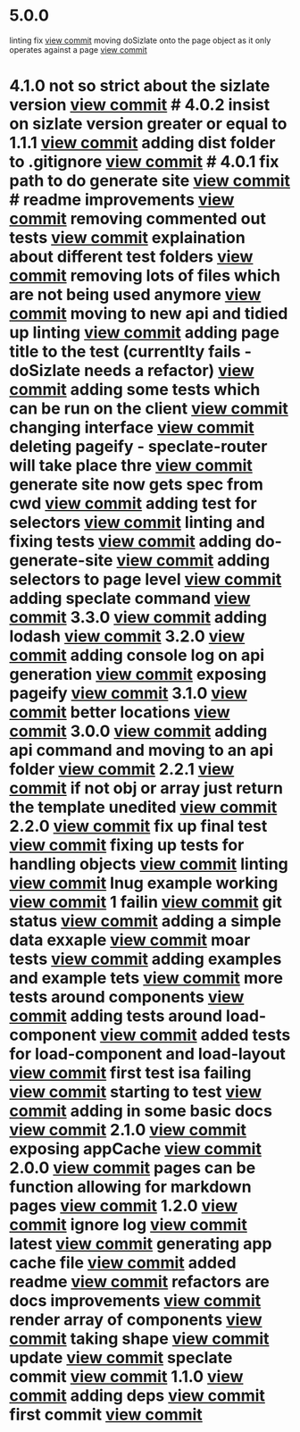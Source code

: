

# 5.0.0

linting fix [view commit](http://github.com/$3/$4/commit/0c97de48fc917ede792e16ecd642665fe326e2b1)
moving doSizlate onto the page object as it only operates against a page [view commit](http://github.com/$3/$4/commit/e80003c38f03b1c273f827be01c125572687b343)

 # 4.1.0 not so strict about the sizlate version [view commit](http://github.com/$3/$4/commit/427d53d2c77549a46b7bbfcd4804c4aa50da2e8b) # 4.0.2 insist on sizlate version greater or equal to 1.1.1 [view commit](http://github.com/$3/$4/commit/7f00cac51347712c1c52fdc32253bce24b43b5ef) adding dist folder to .gitignore [view commit](http://github.com/$3/$4/commit/ac0effecfb6ae85b76612305e7c3c5947cd123ec) # 4.0.1 fix path to do generate site [view commit](http://github.com/$3/$4/commit/49be6c487cefaf5cb4acf1eab35b24900a723bab) # readme improvements [view commit](http://github.com/$3/$4/commit/dd3c4cc070b4f700fff818b2c282e6f8fa9331a1) removing commented out tests [view commit](http://github.com/$3/$4/commit/3f1e474154e25263ab6753ba5793641853e81d31) explaination about different test folders [view commit](http://github.com/$3/$4/commit/cb4b635ae23e4d8942f0762325db4641b716184f) removing lots of files which are not being used anymore [view commit](http://github.com/$3/$4/commit/06b7a3ddadc557d7bf36a66c6f9f269966d41e58) moving to new api and tidied up linting [view commit](http://github.com/$3/$4/commit/396eeeb6050a8e61a5c4aa7bf20a783f8fe45c7d) adding page title to the test (currentlty fails - doSizlate needs a refactor) [view commit](http://github.com/$3/$4/commit/7164107df2cc4ad43ee5c212a053a05fcd8a8bd7) adding some tests which can be run on the client [view commit](http://github.com/$3/$4/commit/7d36d3ef2dd56aac2f8e4a0ce3cf122c0836b634) changing interface [view commit](http://github.com/$3/$4/commit/10cb0ca0c80731d4094d403e3eadb768f931096f) deleting pageify - speclate-router will take place thre [view commit](http://github.com/$3/$4/commit/86154e2c5a697bba3fcace2d4e82ff851b524ce7) generate site now gets spec from cwd [view commit](http://github.com/$3/$4/commit/1eaabfa9a4fc3e93ea4dd3ce6fc3a674b47e0617) adding test for selectors [view commit](http://github.com/$3/$4/commit/6c7570028dc0ed456d59a5c79f743e24d46269f9) linting and fixing tests [view commit](http://github.com/$3/$4/commit/96c46770a499392edfa1f0fb08e1a55c922414ab) adding do-generate-site [view commit](http://github.com/$3/$4/commit/907e86e425f8cc0a69a6e483693ec4b543fad4f0) adding selectors to page level [view commit](http://github.com/$3/$4/commit/a69cacf2cbc6f627f4abb24c174dc1c2b381a568) adding speclate command [view commit](http://github.com/$3/$4/commit/abe5fc8a6aa754b85a4d672181d776ea28f13dc1) 3.3.0 [view commit](http://github.com/$3/$4/commit/7abbdc59374da75967655d7a938469796758007a) adding lodash [view commit](http://github.com/$3/$4/commit/a583f0eb2d15ed2d9226d46aa802730a9de08781) 3.2.0 [view commit](http://github.com/$3/$4/commit/9352483bf19214780d7341ea8089ceb83faed2d0) adding console log on api generation [view commit](http://github.com/$3/$4/commit/0f5a68d7941bf903ed50e297f398ef92b60a2238) exposing pageify [view commit](http://github.com/$3/$4/commit/f1a841316a87519bbbef2872056a1a403aae5d8c) 3.1.0 [view commit](http://github.com/$3/$4/commit/43928455ef2e920dbfa86f7a042cee9a7ec23fe0) better locations [view commit](http://github.com/$3/$4/commit/8fdefc0cfb71900eb5bbec17c3481bd81db73319) 3.0.0 [view commit](http://github.com/$3/$4/commit/fcde8eb6817c354812971649b3c68f9cf553dd45) adding api command and moving to an api folder [view commit](http://github.com/$3/$4/commit/9a89db3a501e99698a79b889c7023688cb93d887) 2.2.1 [view commit](http://github.com/$3/$4/commit/ff3d0feb5c66eace5dc037b50d4d9205b58bad87) if not obj or array just return the template unedited [view commit](http://github.com/$3/$4/commit/22876497b762a72c34da3e762cc137463a10f80c) 2.2.0 [view commit](http://github.com/$3/$4/commit/62de706157864f260224260d97bb4e0305ec7cf4) fix up final test [view commit](http://github.com/$3/$4/commit/e7824d28bcc4a025bceb5eae873f61698a6a0da4) fixing up tests for handling objects [view commit](http://github.com/$3/$4/commit/814d0b17aaf8d4c881995a6fb69f48e70d056b7f) linting [view commit](http://github.com/$3/$4/commit/ea49b7b04209089328ef2d7bd5b093f5008da9c2) lnug example working [view commit](http://github.com/$3/$4/commit/430262dbb68f99afd0f355d6b77536bceeb7b6a1) 1 failin [view commit](http://github.com/$3/$4/commit/b3623af97c0a37c50676ba78587d8927c2a697ad) git status [view commit](http://github.com/$3/$4/commit/9f12d70598c3c211b9417aecad8e64adb0c069ae) adding a simple data exxaple [view commit](http://github.com/$3/$4/commit/21ab93249c7ffcf26b7826c106992a9fd8878e31) moar tests [view commit](http://github.com/$3/$4/commit/8a80f5569d11378890922c7b91cac35fb24a3763) adding examples and example tets [view commit](http://github.com/$3/$4/commit/c94b160c91bdae862fa56e27120d3fc2a88c1f76) more tests around components [view commit](http://github.com/$3/$4/commit/78274f5f5477f1c69a5f3ba4ed0845b4817d9dff) adding tests around load-component [view commit](http://github.com/$3/$4/commit/3e7ead2c7a4434964ed91f0d7a06de71c44dd077) added tests for load-component and load-layout [view commit](http://github.com/$3/$4/commit/d7b81ea0d6f9b011bfb9133269c30b9d75aaec2f) first test isa failing [view commit](http://github.com/$3/$4/commit/f8a3b5171f241ba0aae616451fee0ebdd7786f59) starting to test [view commit](http://github.com/$3/$4/commit/e42645f022d0a0d3c82c578a1f0cf7867abc4ee7) adding in some basic docs [view commit](http://github.com/$3/$4/commit/1f342964a08432d3b35dd89530ca538bd2bb00f2) 2.1.0 [view commit](http://github.com/$3/$4/commit/d31e635d3a1dab4a90bc11fc7578daa14f730fa3) exposing appCache [view commit](http://github.com/$3/$4/commit/9aa935adc1a49c2059201b137d799b8945993f7c) 2.0.0 [view commit](http://github.com/$3/$4/commit/d9958e21400c513293b063352ecdba12199515c5) pages can be function allowing for markdown pages [view commit](http://github.com/$3/$4/commit/8d5a183eff9a801213d24ccaa1496b41da8d08c6) 1.2.0 [view commit](http://github.com/$3/$4/commit/9d134b4d27abb831725f8db14932aa6ddb2095d0) ignore log [view commit](http://github.com/$3/$4/commit/1bb2bb2a3b319c13bdfb11a248d54bdd5839da1c) latest [view commit](http://github.com/$3/$4/commit/da78a35a2d58e7938f89f3e4fe8e61fefa308685) generating app cache file [view commit](http://github.com/$3/$4/commit/802b15e9748082e3e017d6286a650534074d620f) added readme [view commit](http://github.com/$3/$4/commit/d52d2b2a804fdfa9bfdf273b3defc9e2a87bd4eb) refactors are docs improvements [view commit](http://github.com/$3/$4/commit/3b4595a864f0a5584ad1666cbf115d1fe7c1da54) render array of components [view commit](http://github.com/$3/$4/commit/a9cd39d5cc8e85415f3dcaa7c786c86dd417391d) taking shape [view commit](http://github.com/$3/$4/commit/9ff315dd107702502f3a75e946c530aed2bb3a39) update [view commit](http://github.com/$3/$4/commit/a58c40ee60d36ea8416d8a8c8a7a2ae82b4872ad) speclate commit [view commit](http://github.com/$3/$4/commit/108be9d84de5a56a5023394eabfc5c23417b2730) 1.1.0 [view commit](http://github.com/$3/$4/commit/443be4f70766962e3043a41461e057c537feed4c) adding deps [view commit](http://github.com/$3/$4/commit/21bea07fc03e3ada58dfb7ea0931823a752b71a9) first commit [view commit](http://github.com/$3/$4/commit/58984b0d99ede0000fa3acd896afe124181b2089)
